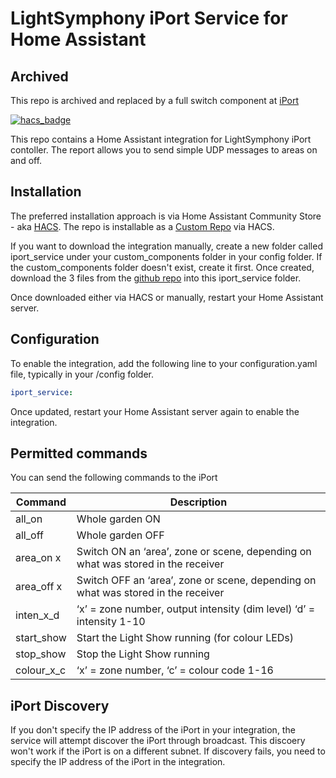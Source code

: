 # LightSymphony iPort Service for Home Assistant

## Archived

This repo is archived and replaced by a full switch component at [iPort](https://github.com/peteS-UK/iport)


[![hacs_badge](https://img.shields.io/badge/HACS-Custom-41BDF5.svg?style=for-the-badge)](https://github.com/hacs/integration)

This repo contains a Home Assistant integration for LightSymphony iPort contoller.  The report allows you to send simple UDP messages to areas on and off.

## Installation

The preferred installation approach is via Home Assistant Community Store - aka [HACS](https://hacs.xyz/).  The repo is installable as a [Custom Repo](https://hacs.xyz/docs/faq/custom_repositories) via HACS.

If you want to download the integration manually, create a new folder called iport_service under your custom_components folder in your config folder.  If the custom_components folder doesn't exist, create it first.  Once created, download the 3 files from the [github repo](https://github.com/peteS-UK/iPortService/tree/main/custom_components/iport_service) into this iport_service folder.

Once downloaded either via HACS or manually, restart your Home Assistant server.

## Configuration

To enable the integration, add the following line to your configuration.yaml file, typically in your /config folder.

```yaml
iport_service:
```

Once updated, restart your Home Assistant server again to enable the integration.

## Permitted commands

You can send the following commands to the iPort

| Command    | Description                                                                       |
|------------|-----------------------------------------------------------------------------------|
| all_on     | Whole garden ON                                                                   |
| all_off    | Whole garden OFF                                                                  |
| area_on x  | Switch ON an ‘area’, zone or scene, depending on what was stored in the receiver  |
| area_off x | Switch OFF an ‘area’, zone or scene, depending on what was stored in the receiver |
| inten_x_d  | ‘x’ = zone number, output intensity (dim level) ‘d’ = intensity 1-10              |
| start_show | Start the Light Show running (for colour LEDs)                                    |
| stop_show  | Stop the Light Show running                                                       |
| colour_x_c | ‘x’ = zone number, ‘c’ = colour code 1-16                                         |

## iPort Discovery

If you don't specify the IP address of the iPort in your integration, the service will attempt discover the iPort through broadcast.  This discoery won't work if the iPort is on a different subnet.  If discovery fails, you need to specify the IP address of the iPort in the integration.
